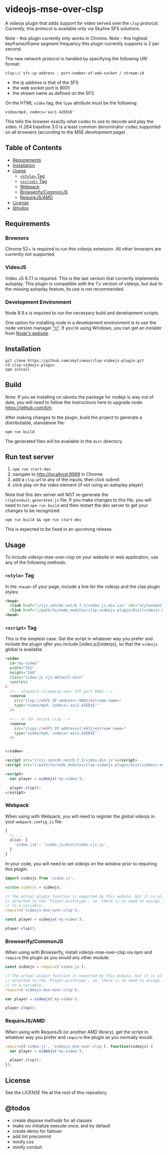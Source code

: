 # videojs-mse-over-clsp

A videojs plugin that adds support for video served over the `clsp` protocol.
Currently, this protocol is available only via Skyline SFS solutions.

Note - this plugin currently only works in Chrome.
Note - this highest keyframe/iframe segment frequency this plugin currently supports is 2 per second.

The new network protocol is handled by specifying the following URI format:

`clsp:// sfs-ip-address : port-number-of-web-socket / stream-id`

* the ip address is that of the SFS
* the web socket port is 9001
* the stream name as defined on the SFS

On the HTML `video` tag, the `type` attribute must be the following:

```
video/mp4; codecs='avc1.42E01E'
```

This tells the browser exactly what codec to use to decode and play the video.
H.264 baseline 3.0 is a least common denominator codec supported on all browsers
(according to the MSE development page).


## Table of Contents

- [Requirements](#requirements)
- [Installation](#installation)
- [Usage](#usage)
  - [`<style>` Tag](#style-tag)
  - [`<script>` Tag](#script-tag)
  - [Webpack](#webpack)
  - [Browserify/CommonJS](#browserifycommonjs)
  - [RequireJS/AMD](#requirejsamd)
- [License](#license)
- [@todos](#@todos)


## Requirements

### Browsers

Chrome 52+ is required to run this videojs extension.  All other browsers are currently not supported.


### VideoJS

Video JS 6.7.1 is required.  This is the last version that correctly implements autoplay.  This plugin is compatible with the 7.x version of videojs, but due to the missing autoplay feature, its use is not recommended.


### Development Environment

Node 8.9.x is required to run the necessary build and development scripts.

One option for installing node in a development environment is to use the
node version manager ["n"](https://github.com/tj/n).  If you're using
Windows, you can get an installer from [Node's website](https://nodejs.org/en/download/).


## Installation

```
git clone https://github.com/skylineos/clsp-videojs-plugin.git
cd clsp-videojs-plugin
npm install
```

## Build

Note: If you ae installing on ubuntu the package for nodejs is way out of date, you will need to follow the instructions here to upgrade node: https://github.com/tj/n

After making changes to the plugin, build the project to generate a distributable, standalone file:

```
npm run build
```

The generated files will be available in the `dist` directory.


## Run test server

1. `npm run start-dev`
1. navigate to [http://localhost:9999](http://localhost:9999) in Chrome
1. add a `clsp` url to any of the inputs, then click submit
1. click play on the video element (if not using an autoplay player)

Note that this dev server will NOT re-generate the `clspConduit.generated.js` file.
If you make changes to this file, you will need to run `npm run build` and then
restart the dev server to get your changes to be recognized:

`npm run build && npm run start-dev`

This is expected to be fixed in an upcoming release.


## Usage

To include videojs-mse-over-clsp on your website or web application, use any of the following methods.

### `<style>` Tag

In the `<head>` of your page, include a line for the videojs and the clsp plugin styles:

```html
<head>
  <link href="//vjs.zencdn.net/6.7.1/video-js.min.css" rel="stylesheet">
  <link href="//path/to/node_modules/clsp-videojs-plugin/dist/videojs-mse-over-clsp.min.css" rel="stylesheet">
<head>
```

### `<script>` Tag

This is the simplest case. Get the script in whatever way you prefer and include the plugin _after_ you include [video.js][videojs], so that the `videojs` global is available.

```html
<video
  id="my-video"
  width="352"
  height="240"
  class="video-js vjs-default-skin"
  controls
>
  <!-- standard streaming over TCP port 9001 -->
  <source
    src="clsp://<SFS IP address>:9001/<stream name>"
    type="video/mp4; codecs='avc1.42E01E'"
  />

  <!-- or for secure clsp -->
  <source
    src="clsps://<SFS IP address>[:443]/<stream name>"
    type="video/mp4; codecs='avc1.42E01E'"
  />


</video>

<script src="//vjs.zencdn.net/6.7.1/video.min.js"></script>
<script src="//path/to/node_modules/clsp-videojs-plugin/dist/videojs-mse-over-clsp.min.js"></script>

<script>
  var player = videojs('my-video');

  player.clsp();
</script>
```

### Webpack

When using with Webpack, you will need to register the global videojs in your `webpack.config.js` file:

```javascript
{
  // ...
  alias: {
    'video.js$': 'video.js/dist/video.cjs.js',
  }
}
```

In your code, you will need to set videojs on the window prior to requiring this plugin:

```javascript
import videojs from 'video.js';

window.videojs = videojs;

// The actual plugin function is exported by this module, but it is also
// attached to the `Player.prototype`; so, there is no need to assign it
// to a variable.
require('videojs-mse-over-clsp');

const player = videojs('my-video');

player.clsp();
```

### Browserify/CommonJS

When using with Browserify, install videojs-mse-over-clsp via npm and `require` the plugin as you would any other module.

```javascript
const videojs = require('video.js');

// The actual plugin function is exported by this module, but it is also
// attached to the `Player.prototype`; so, there is no need to assign it
// to a variable.
require('videojs-mse-over-clsp');

var player = videojs('my-video');

player.clsp();
```

### RequireJS/AMD

When using with RequireJS (or another AMD library), get the script in whatever way you prefer and `require` the plugin as you normally would:

```js
require(['video.js', 'videojs-mse-over-clsp'], function(videojs) {
  var player = videojs('my-video');

  player.clsp();
});
```

## License

See the LICENSE file at the root of this repository.


## @todos

* create dispose methods for all classes
* make iov initialize execute once, and by default
* create demo for failover
* add lint precommit
* minify css
* minify conduit
